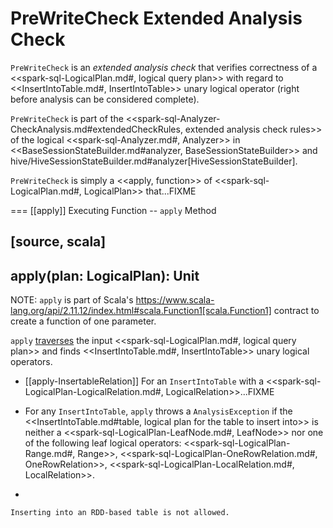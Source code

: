 # PreWriteCheck Extended Analysis Check

`PreWriteCheck` is an *extended analysis check* that verifies correctness of a <<spark-sql-LogicalPlan.md#, logical query plan>> with regard to <<InsertIntoTable.md#, InsertIntoTable>> unary logical operator (right before analysis can be considered complete).

`PreWriteCheck` is part of the <<spark-sql-Analyzer-CheckAnalysis.md#extendedCheckRules, extended analysis check rules>> of the logical <<spark-sql-Analyzer.md#, Analyzer>> in <<BaseSessionStateBuilder.md#analyzer, BaseSessionStateBuilder>> and hive/HiveSessionStateBuilder.md#analyzer[HiveSessionStateBuilder].

`PreWriteCheck` is simply a <<apply, function>> of <<spark-sql-LogicalPlan.md#, LogicalPlan>> that...FIXME

=== [[apply]] Executing Function -- `apply` Method

[source, scala]
----
apply(plan: LogicalPlan): Unit
----

NOTE: `apply` is part of Scala's https://www.scala-lang.org/api/2.11.12/index.html#scala.Function1[scala.Function1] contract to create a function of one parameter.

`apply` [traverses](catalyst/TreeNode.md#foreach) the input <<spark-sql-LogicalPlan.md#, logical query plan>> and finds <<InsertIntoTable.md#, InsertIntoTable>> unary logical operators.

* [[apply-InsertableRelation]] For an `InsertIntoTable` with a <<spark-sql-LogicalPlan-LogicalRelation.md#, LogicalRelation>>...FIXME

* For any `InsertIntoTable`, `apply` throws a `AnalysisException` if the <<InsertIntoTable.md#table, logical plan for the table to insert into>> is neither a <<spark-sql-LogicalPlan-LeafNode.md#, LeafNode>> nor one of the following leaf logical operators: <<spark-sql-LogicalPlan-Range.md#, Range>>, <<spark-sql-LogicalPlan-OneRowRelation.md#, OneRowRelation>>, <<spark-sql-LogicalPlan-LocalRelation.md#, LocalRelation>>.
+
```
Inserting into an RDD-based table is not allowed.
```
